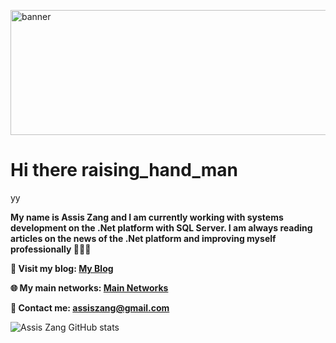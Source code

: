 <img src='https://media.giphy.com/media/X1hTak9mZoCOoLGfSW/giphy.gif' alt="banner" width="600px" height="200px"></img>


# Hi there raising_hand_man
yy
<!--
**zangassis/zangassis** is a ✨ _special_ ✨ repository because its `README.md` (this file) appears on your GitHub profile.
Here are some ideas to get you started:

- 🔭 I’m currently working on ...
- 🌱 I’m currently learning ...
- 👯 I’m looking to collaborate on ...
- 🤔 I’m looking for help with ...
- 💬 Ask me about ...
- 📫 How to reach me: ...
- 😄 Pronouns: ...
- ⚡ Fun fact: ...
-->

<strong>My name is Assis Zang and I am currently working with systems development on the .Net platform with SQL Server.
I am always reading articles on the news of the .Net platform and improving myself professionally 👨🏻‍💻</strong>

<strong>📝 Visit my blog: [My Blog](http://assiszang.vercel.app)</strong>

<strong>🌐 My main networks: [Main Networks](http://zangassis.github.io)</strong>

<strong>💬 Contact me: assiszang@gmail.com</strong>

![Assis Zang GitHub stats](https://github-readme-stats.vercel.app/api?username=zangassis&show_icons=true&theme=radical)
